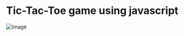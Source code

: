 # Tic-Tac-Toe game using javascript 

![image](https://user-images.githubusercontent.com/85687148/126050203-d884e578-4b7e-49ac-bd49-564dedcaf2e5.png)

